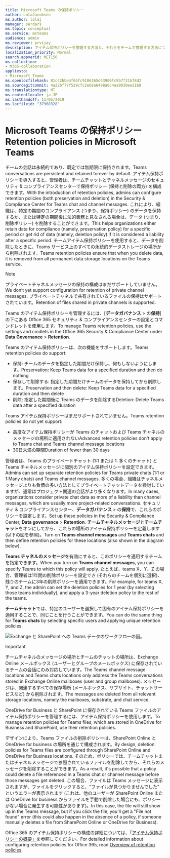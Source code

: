 ```yaml
---
title: Microsoft Teams の保持ポリシー
author: LolaJacobsen
ms.author: lolaj
manager: serdars
ms.topic: conceptual
ms.service: msteams
audience: admin
ms.reviewer: prvijay
description: アイテム保持ポリシーを管理する方法と、それらをチームで管理する方法について説明します。
localization_priority: Normal
search.appverid: MET150
ms.collection:
- M365-collaboration
appliesto:
- Microsoft Teams
ms.openlocfilehash: 81c42bbe4f6bfc9186365d43906fc9b7f31bf8d2
ms.sourcegitcommit: 4a22bf77f529cfc2e68a6498a0c4aa9030ee2168
ms.translationtype: MT
ms.contentlocale: ja-JP
ms.lasthandoff: 11/05/2019
ms.locfileid: "37968328"
---
```

# <a name="retention-policies-in-microsoft-teams"></a><span data-ttu-id="8e3e6-103">Microsoft Teams の保持ポリシー</span><span class="sxs-lookup"><span data-stu-id="8e3e6-103">Retention policies in Microsoft Teams</span></span>

<span data-ttu-id="8e3e6-104">チームの会話は永続的であり、既定では無期限に保持されます。</span><span class="sxs-lookup"><span data-stu-id="8e3e6-104">Teams conversations are persistent and retained forever by default.</span></span> <span data-ttu-id="8e3e6-105">アイテム保持ポリシーを導入すると、管理者は、チームチャットとチャネルメッセージのセキュリティ & コンプライアンスセンターで保持ポリシー (保持と削除の両方) を構成できます。</span><span class="sxs-lookup"><span data-stu-id="8e3e6-105">With the introduction of retention policies, admins can configure retention policies (both preservation and deletion) in the Security & Compliance Center for Teams chat and channel messages.</span></span> <span data-ttu-id="8e3e6-106">これにより、組織は、特定の期間のコンプライアンス (つまり、保持ポリシー) のデータを保持するか、または特定の期間後に法的義務と見なされる場合は、データ (つまり、削除ポリシー) を削除することができます。</span><span class="sxs-lookup"><span data-stu-id="8e3e6-106">This helps organizations either retain data for compliance (namely, preservation policy) for a specific period or get rid of data (namely, deletion policy) if it is considered a liability after a specific period.</span></span> <span data-ttu-id="8e3e6-107">チームアイテム保持ポリシーを使用すると、データを削除したときに、Teams サービス上のすべての永続的データストレージの場所から削除されます。</span><span class="sxs-lookup"><span data-stu-id="8e3e6-107">Teams retention policies ensure that when you delete data, it is removed from all permanent data storage locations on the Teams service.</span></span>

> [!NOTE]
> <span data-ttu-id="8e3e6-108">プライベートチャネルメッセージの保持の構成はまだサポートしていません。</span><span class="sxs-lookup"><span data-stu-id="8e3e6-108">We don’t yet support configuration for retention of private channel messages.</span></span> <span data-ttu-id="8e3e6-109">プライベートチャネルで共有されているファイルの保持はサポートされています。</span><span class="sxs-lookup"><span data-stu-id="8e3e6-109">Retention of files shared in private channels is supported.</span></span>

<span data-ttu-id="8e3e6-110">Teams のアイテム保持ポリシーを管理するには、[**データガバナンス** > の**保持**] の下にある Office 365 セキュリティ & コンプライアンスセンターの設定とコマンドレットを使用します。</span><span class="sxs-lookup"><span data-stu-id="8e3e6-110">To manage Teams retention policies, use the settings and cmdlets in the Office 365 Security & Compliance Center under **Data Governance** > **Retention**.</span></span>

<span data-ttu-id="8e3e6-111">Teams のアイテム保持ポリシーは、次の機能をサポートします。</span><span class="sxs-lookup"><span data-stu-id="8e3e6-111">Teams retention policies do support:</span></span> 
    
- <span data-ttu-id="8e3e6-112">保持: チームのデータを指定した期間だけ保持し、何もしないようにします。</span><span class="sxs-lookup"><span data-stu-id="8e3e6-112">Preservation: Keep Teams data for a specified duration and then do nothing</span></span>
- <span data-ttu-id="8e3e6-113">保存して削除する: 指定した期間だけチームのデータを保持してから削除します。</span><span class="sxs-lookup"><span data-stu-id="8e3e6-113">Preservation and then delete: Keep Teams data for a specified duration and then delete</span></span>
- <span data-ttu-id="8e3e6-114">削除: 指定した期間後に Teams のデータを削除する</span><span class="sxs-lookup"><span data-stu-id="8e3e6-114">Deletion: Delete Teams data after a specified duration</span></span>

<span data-ttu-id="8e3e6-115">Teams アイテム保持ポリシーはまだサポートされていません。</span><span class="sxs-lookup"><span data-stu-id="8e3e6-115">Teams retention policies do not yet support:</span></span>

- <span data-ttu-id="8e3e6-116">高度なアイテム保持ポリシーが Teams のチャットおよび Teams チャネルのメッセージの場所に適用されない</span><span class="sxs-lookup"><span data-stu-id="8e3e6-116">Advanced retention policies don't apply to Teams chat and Teams channel message locations</span></span>
- <span data-ttu-id="8e3e6-117">30日未満の期間</span><span class="sxs-lookup"><span data-stu-id="8e3e6-117">Duration of fewer than 30 days</span></span>

<span data-ttu-id="8e3e6-118">管理者は、Teams のプライベートチャット (1:1 または 1: 多くのチャット) と Teams チャネルメッセージに個別のアイテム保持ポリシーを設定できます。</span><span class="sxs-lookup"><span data-stu-id="8e3e6-118">Admins can set up separate retention policies for Teams private chats (1:1 or 1:Many chats) and Teams channel messages.</span></span> <span data-ttu-id="8e3e6-119">多くの場合、組織はチャネルメッセージよりも負債の多い方法としてプライベートチャットデータを検討していますが、通常はプロジェクト関連の会話がより多くなります。</span><span class="sxs-lookup"><span data-stu-id="8e3e6-119">In many cases, organizations consider private chat data as more of a liability than channel messages, which are usually more project-related conversations.</span></span> <span data-ttu-id="8e3e6-120">セキュリティ & コンプライアンスセンター、**データガバナンス** > の**保持**で、これらのポリシーを設定します。</span><span class="sxs-lookup"><span data-stu-id="8e3e6-120">Set up these policies in the Security & Compliance Center, **Data governance** > **Retention**.</span></span> <span data-ttu-id="8e3e6-121">**チームチャネルメッセージ**と**チームチャット**をオンにしてから、これらの場所のアイテム保持ポリシーを定義します (以下の図を参照)。</span><span class="sxs-lookup"><span data-stu-id="8e3e6-121">Turn on **Teams channel messages** and **Teams chats** and then define retention policies for these locations (also shown in the diagram below).</span></span> 

<span data-ttu-id="8e3e6-122">**Teams チャネルのメッセージ**を有効にすると、このポリシーを適用するチームを指定できます。</span><span class="sxs-lookup"><span data-stu-id="8e3e6-122">When you turn on **Teams channel messages**, you can specify Teams to which this policy will apply.</span></span> <span data-ttu-id="8e3e6-123">たとえば、teams X、Y、Z の場合、管理者は1年間の削除ポリシーを設定でき (それらのチームを個別に選択)、残りのチームに3年の削除ポリシーを適用できます。</span><span class="sxs-lookup"><span data-stu-id="8e3e6-123">For example, for teams X, Y, and Z, the admin can set the deletion policies for 1 year (by selecting those teams individually), and apply a 3-year deletion policy to the rest of the teams.</span></span> 

<span data-ttu-id="8e3e6-124">**チームチャット**では、特定のユーザーを選択して固有のアイテム保持ポリシーを適用することで、同じことを行うことができます。</span><span class="sxs-lookup"><span data-stu-id="8e3e6-124">You can do the same thing for **Teams chats** by selecting specific users and applying unique retention policies.</span></span> 

![Exchange と SharePoint への Teams データのワークフローの図。](media/Retention-Policies.png)


> [!IMPORTANT]
> <span data-ttu-id="8e3e6-126">チームチャネルのメッセージの場所とチームのチャットの場所は、Exchange Online メールボックス (ユーザーとグループのメールボックス) に保存されているチームの会話にのみ対応しています。</span><span class="sxs-lookup"><span data-stu-id="8e3e6-126">The Teams channel message locations and Teams chats locations only address the Teams conversations stored in Exchange Online mailboxes (user and group mailboxes).</span></span> <span data-ttu-id="8e3e6-127">メッセージは、関連するすべての保存場所 (メールボックス、サブサイト、チャットサービスなど) から削除されます。</span><span class="sxs-lookup"><span data-stu-id="8e3e6-127">The messages are deleted from all relevant storage locations, namely the mailboxes, substrate, and chat service.</span></span> 
> 
> <span data-ttu-id="8e3e6-128">OneDrive for Business と SharePoint に保存されている Teams ファイルのアイテム保持ポリシーを管理するには、アイテム保持ポリシーを使用します。</span><span class="sxs-lookup"><span data-stu-id="8e3e6-128">To manage retention policies for Teams files, which are stored in OneDrive for Business and SharePoint, use their retention policies.</span></span>

<span data-ttu-id="8e3e6-129">デザインにより、Teams ファイルの削除ポリシーは、SharePoint Online と OneDrive for business の場所を通じて構成されます。</span><span class="sxs-lookup"><span data-stu-id="8e3e6-129">By design, deletion policies for Teams files are configured through SharePoint Online and OneDrive for Business locations.</span></span> <span data-ttu-id="8e3e6-130">そのため、ポリシーでは、チームチャットまたはチャネルメッセージで参照されているファイルを削除してから、それらのメッセージを削除することができます。</span><span class="sxs-lookup"><span data-stu-id="8e3e6-130">As a result, it's possible that a policy could delete a file referenced in a Teams chat or channel message before those messages get deleted.</span></span> <span data-ttu-id="8e3e6-131">この場合、ファイルは Teams メッセージに表示されますが、ファイルをクリックすると、"ファイルが見つかりませんでした" というエラーが表示されます (これは、他のユーザーが SharePoint Online または OneDrive for business からファイルを手動で削除した場合にも、ポリシーがない場合に発生する可能性があります)。</span><span class="sxs-lookup"><span data-stu-id="8e3e6-131">In this case, the file will still show up in the Teams message, but if you click the file, you'll get a "File not found" error (this could also happen in the absence of a policy, if someone manually deletes a file from SharePoint Online or OneDrive for Business).</span></span>

<span data-ttu-id="8e3e6-132">Office 365 のアイテム保持ポリシーの構成の詳細については、「[アイテム保持ポリシーの概要」](https://support.office.com/article/overview-of-retention-policies-5e377752-700d-4870-9b6d-12bfc12d2423)を参照してください。</span><span class="sxs-lookup"><span data-stu-id="8e3e6-132">For detailed information about configuring retention policies for Office 365, read [Overview of retention policies](https://support.office.com/article/overview-of-retention-policies-5e377752-700d-4870-9b6d-12bfc12d2423).</span></span>
 
